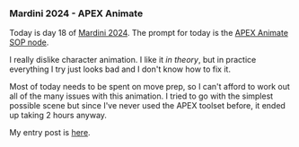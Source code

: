 ### Mardini 2024 - APEX Animate

Today is day 18 of [Mardini 2024][mardini-2024]. The prompt for today is the [APEX
Animate SOP node][apex-animate-sop].

I really dislike character animation. I like it _in theory_, but in practice everything
I try just looks bad and I don't know how to fix it.

Most of today needs to be spent on move prep, so I can't afford to work out all of the
many issues with this animation. I tried to go with the simplest possible scene but
since I've never used the APEX toolset before, it ended up taking 2 hours anyway.

My entry post is [here][entry-post].

[mardini-2024]: https://www.sidefx.com/community-main-menu/contests-jams/mardini-2024/
[apex-animate-sop]: https://www.sidefx.com/docs/houdini/nodes/sop/apex--sceneanimate.html
[entry-post]: https://www.sidefx.com/forum/topic/95027/?page=1#post-416736
